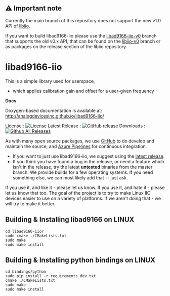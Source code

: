 ## :warning: Important note

Currently the main branch of this repository does not support the new v1.0 API of [libiio](https://github.com/analogdevicesinc/libiio).

If you want to build libad9166-iio please use the [libad9166-iio-v0](https://github.com/analogdevicesinc/libad9166-iio/tree/libad9166-iio-v0) branch that supports the old v0.x API, that can be found on the [libiio-v0](https://github.com/analogdevicesinc/libiio/tree/libiio-v0) branch or as packages on the release section of the libiio repository.

# libad9166-iio

This is a simple library used for userspace,
 - which applies calibration gain and offset for a user-given frequency
 
**Docs**

Doxygen-based documentation is available at: http://analogdevicesinc.github.io/libad9166-iio/


License : [![License](https://img.shields.io/badge/license-LGPL2-blue.svg)](https://github.com/analogdevicesinc/libad9166-iio/blob/master/COPYING.txt)
Latest Release : [![GitHub release](https://img.shields.io/github/release/analogdevicesinc/libad9166-iio.svg)](https://github.com/analogdevicesinc/libad9166-iio/releases/latest)
Downloads :  [![Github All Releases](https://img.shields.io/github/downloads/analogdevicesinc/libad9166-iio/total.svg)](https://github.com/analogdevicesinc/libad9166-iio/releases/latest)

As with many open source packages, we use [GitHub](https://github.com/analogdevicesinc/libad9166-iio) to do develop and maintain the source, and [Azure Pipelines](https://azure.microsoft.com/en-gb/services/devops/pipelines/) for continuous integration.
  - If you want to just use libad9166-iio, we suggest using the [latest release](https://github.com/analogdevicesinc/libad9166-iio/releases/latest).
  - If you think you have found a bug in the release, or need a feature which isn't in the release, try the latest **untested** binaries from the master branch. We provide builds for a few operating systems. If you need something else, we can most likely add that -- just ask.


If you use it, and like it - please let us know. If you use it, and hate it - please let us know that too. The goal of the project is to try to make Linux IIO devices easier to use on a variety of platforms. If we aren't doing that - we will try to make it better.


## Building & Installing libad9166 on LINUX

```
cd libad9166-iio/
sudo cmake ./CMakeLists.txt
sudo make
sudo make install
```

## Building & Installing python bindings on LINUX
```
cd bindings/python
sudo pip install -r requirements_dev.txt
cmake ./CMakeLists.txt
sudo make
sudo make install
```
